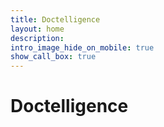 ```yaml
---
title: Doctelligence
layout: home
description: 
intro_image_hide_on_mobile: true
show_call_box: true
---
```


# Doctelligence


